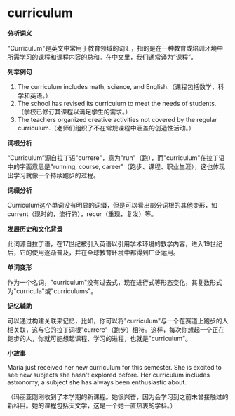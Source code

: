 # curriculum

**分析词义**

  

"Curriculum"是英文中常用于教育领域的词汇，指的是在一种教育或培训环境中所需学习的课程和课程内容的总和。在中文里，我们通常译为“课程”。

  

**列举例句**

  

1.  The curriculum includes math, science, and English.（课程包括数学，科学和英语。）
2.  The school has revised its curriculum to meet the needs of students.（学校已修订其课程以满足学生的需求。）
3.  The teachers organized creative activities not covered by the regular curriculum.（老师们组织了不在常规课程中涵盖的创造性活动。）

  

**词根分析**

  

“Curriculum”源自拉丁语"currere"，意为"run"（跑），而"curriculum"在拉丁语中的字面意思是"running, course, career"（跑步、课程、职业生涯），这也体现出学习就像一个持续跑步的过程。

  

**词缀分析**

  

Curriculum这个单词没有明显的词缀，但是可以看出部分词根的其他变形，如current（现时的，流行的），recur（重现，复发）等。

  

**发展历史和文化背景**

  

此词源自拉丁语，在17世纪被引入英语以引用学术环境的教学内容，进入19世纪后，它的使用逐渐普及，并在全球教育环境中都得到广泛运用。

  

**单词变形**

  

作为一个名词，"curriculum"没有过去式，现在进行式等形态变化，其复数形式为"curricula"或"curriculums"。

  

**记忆辅助**

  

可以通过构建关联来记忆，比如，你可以将"curriculum"与一个在赛道上跑步的人相关联，这与它的拉丁词根"currere"（跑步）相符。这样，每次你想起一个正在跑步的人，你就可能想起课程、学习的进程，也就是"curriculum"。

  

**小故事**

  

Maria just received her new curriculum for this semester. She is excited to see new subjects she hasn't explored before. Her curriculum includes astronomy, a subject she has always been enthusiastic about.

  

（玛丽亚刚刚收到了本学期的新课程。她很兴奋，因为会学习到之前未曾接触过的新科目。她的课程包括天文学，这是一个她一直热衷的学科。）
